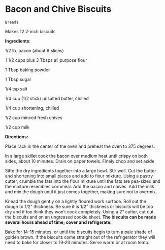 # Bacon and Chive Biscuits

`Breads`

Makes 12 2-inch biscuits

**Ingredients:** 

1/2 lb. bacon (about 8 slices)

1 1/2 cups plus 3 Tbsps all purpose flour

1 Tbsp baking powder 

1 Tbsp sugar

1/4 tsp salt

1/4 cup (1/2 stick) unsalted butter, chilled

1/4 cup shortening, chilled

1/2 cup minced fresh chives

1/2 cup milk

**Directions:** 

Place rack in the center of the oven and preheat the oven to 375 degrees.

In a large skillet cook the bacon over medium heat until crispy on both sides, about 10 minutes. Drain on paper towels. Finely chop and set aside. 

Sifte the dry ingredients together into a large bowl. Stir well. Cut the butter and shortening into small pieces and add to flour mixture. Using a pastry cutter, crumble the fats into the flour mixture until the fats are pea-sized and the mixture resembles cornmeal. Add the bacon and chives. Add the milk and mix the dough until it just comes together, making sure not to overmix. 

Knead the dough gently on a lightly floured work surface. Roll out the dough to 1/2” thickness. Be sure it is 1/2” thickness or biscuits will be too dry and if too think they won’t cook completely. Using a 2” cutter, cut out the biscuits and on an ungreased cookie sheet. **The biscuits can be made several hours ahead of time; cover and refrigerate.** 

Bake for 14-15 minutes, or until the biscuits begin to turn a pale shade of golden brown. If the biscuits come straight out of the refrigerator they will need to bake for closer to 19-20 minutes. Serve warm or at room temp. 
